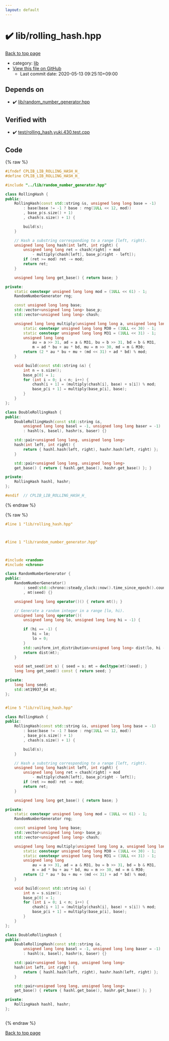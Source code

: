 ```yaml
---
layout: default
---
```


<!-- mathjax config similar to math.stackexchange -->
<script type="text/javascript" async
  src="https://cdnjs.cloudflare.com/ajax/libs/mathjax/2.7.5/MathJax.js?config=TeX-MML-AM_CHTML">
</script>
<script type="text/x-mathjax-config">
  MathJax.Hub.Config({
    TeX: { equationNumbers: { autoNumber: "AMS" }},
    tex2jax: {
      inlineMath: [ ['$','$'] ],
      processEscapes: true
    },
    "HTML-CSS": { matchFontHeight: false },
    displayAlign: "left",
    displayIndent: "2em"
  });
</script>

<script type="text/javascript" src="https://cdnjs.cloudflare.com/ajax/libs/jquery/3.4.1/jquery.min.js"></script>
<script src="https://cdn.jsdelivr.net/npm/jquery-balloon-js@1.1.2/jquery.balloon.min.js" integrity="sha256-ZEYs9VrgAeNuPvs15E39OsyOJaIkXEEt10fzxJ20+2I=" crossorigin="anonymous"></script>
<script type="text/javascript" src="../../assets/js/copy-button.js"></script>
<link rel="stylesheet" href="../../assets/css/copy-button.css" />


# :heavy_check_mark: lib/rolling_hash.hpp

<a href="../../index.html">Back to top page</a>

* category: <a href="../../index.html#e8acc63b1e238f3255c900eed37254b8">lib</a>
* <a href="{{ site.github.repository_url }}/blob/master/lib/rolling_hash.hpp">View this file on GitHub</a>
    - Last commit date: 2020-05-13 09:25:10+09:00




## Depends on

* :heavy_check_mark: <a href="random_number_generator.hpp.html">lib/random_number_generator.hpp</a>


## Verified with

* :heavy_check_mark: <a href="../../verify/test/rolling_hash.yuki.430.test.cpp.html">test/rolling_hash.yuki.430.test.cpp</a>


## Code

<a id="unbundled"></a>
{% raw %}
```cpp
#ifndef CPLIB_LIB_ROLLING_HASH_H_
#define CPLIB_LIB_ROLLING_HASH_H_

#include "../lib/random_number_generator.hpp"

class RollingHash {
public:
    RollingHash(const std::string &s, unsigned long long base = -1)
        : base(base != -1 ? base : rng(1ULL << 12, mod))
        , base_p(s.size() + 1)
        , chash(s.size() + 1) {

        build(s);
    }

    // Hash a substring corresponding to a range [left, right).
    unsigned long long hash(int left, int right) {
        unsigned long long ret = chash[right] + mod
            - multiply(chash[left], base_p[right - left]);
        if (ret >= mod) ret -= mod;
        return ret;
    }

    unsigned long long get_base() { return base; }

private:
    static constexpr unsigned long long mod = (1ULL << 61) - 1;
    RandomNumberGenerator rng;

    const unsigned long long base;
    std::vector<unsigned long long> base_p;
    std::vector<unsigned long long> chash;

    unsigned long long multiply(unsigned long long a, unsigned long long b) {
        static constexpr unsigned long long M30 = (1ULL << 30) - 1;
        static constexpr unsigned long long M31 = (1ULL << 31) - 1;
        unsigned long long
            au = a >> 31, ad = a & M31, bu = b >> 31, bd = b & M31,
            m = ad * bu + au * bd, mu = m >> 30, md = m & M30;
        return (2 * au * bu + mu + (md << 31) + ad * bd) % mod;
    }

    void build(const std::string &s) {
        int n = s.size();
        base_p[0] = 1;
        for (int i = 0; i < n; i++) {
            chash[i + 1] = (multiply(chash[i], base) + s[i]) % mod;
            base_p[i + 1] = multiply(base_p[i], base);
        }
    }
};

class DoubleRollingHash {
public:
    DoubleRollingHash(const std::string &s,
        unsigned long long basel = -1, unsigned long long baser = -1)
        : hashl(s, basel), hashr(s, baser) {}

    std::pair<unsigned long long, unsigned long long>
    hash(int left, int right) {
        return { hashl.hash(left, right), hashr.hash(left, right) };
    }

    std::pair<unsigned long long, unsigned long long>
    get_base() { return { hashl.get_base(), hashr.get_base() }; }

private:
    RollingHash hashl, hashr;
};

#endif  // CPLIB_LIB_ROLLING_HASH_H_

```
{% endraw %}

<a id="bundled"></a>
{% raw %}
```cpp
#line 1 "lib/rolling_hash.hpp"



#line 1 "lib/random_number_generator.hpp"



#include <random>
#include <chrono>

class RandomNumberGenerator {
public:
    RandomNumberGenerator()
        : seed(std::chrono::steady_clock::now().time_since_epoch().count())
        , mt(seed) {}

    unsigned long long operator()() { return mt(); }

    // Generate a random integer in a range [lo, hi).
    unsigned long long operator()(
        unsigned long long lo, unsigned long long hi = -1) {

        if (hi == -1) {
            hi = lo;
            lo = 0;
        }
        std::uniform_int_distribution<unsigned long long> dist(lo, hi - 1);
        return dist(mt);
    }

    void set_seed(int s) { seed = s; mt = decltype(mt)(seed); }
    long long get_seed() const { return seed; }

private:
    long long seed;
    std::mt19937_64 mt;
};


#line 5 "lib/rolling_hash.hpp"

class RollingHash {
public:
    RollingHash(const std::string &s, unsigned long long base = -1)
        : base(base != -1 ? base : rng(1ULL << 12, mod))
        , base_p(s.size() + 1)
        , chash(s.size() + 1) {

        build(s);
    }

    // Hash a substring corresponding to a range [left, right).
    unsigned long long hash(int left, int right) {
        unsigned long long ret = chash[right] + mod
            - multiply(chash[left], base_p[right - left]);
        if (ret >= mod) ret -= mod;
        return ret;
    }

    unsigned long long get_base() { return base; }

private:
    static constexpr unsigned long long mod = (1ULL << 61) - 1;
    RandomNumberGenerator rng;

    const unsigned long long base;
    std::vector<unsigned long long> base_p;
    std::vector<unsigned long long> chash;

    unsigned long long multiply(unsigned long long a, unsigned long long b) {
        static constexpr unsigned long long M30 = (1ULL << 30) - 1;
        static constexpr unsigned long long M31 = (1ULL << 31) - 1;
        unsigned long long
            au = a >> 31, ad = a & M31, bu = b >> 31, bd = b & M31,
            m = ad * bu + au * bd, mu = m >> 30, md = m & M30;
        return (2 * au * bu + mu + (md << 31) + ad * bd) % mod;
    }

    void build(const std::string &s) {
        int n = s.size();
        base_p[0] = 1;
        for (int i = 0; i < n; i++) {
            chash[i + 1] = (multiply(chash[i], base) + s[i]) % mod;
            base_p[i + 1] = multiply(base_p[i], base);
        }
    }
};

class DoubleRollingHash {
public:
    DoubleRollingHash(const std::string &s,
        unsigned long long basel = -1, unsigned long long baser = -1)
        : hashl(s, basel), hashr(s, baser) {}

    std::pair<unsigned long long, unsigned long long>
    hash(int left, int right) {
        return { hashl.hash(left, right), hashr.hash(left, right) };
    }

    std::pair<unsigned long long, unsigned long long>
    get_base() { return { hashl.get_base(), hashr.get_base() }; }

private:
    RollingHash hashl, hashr;
};



```
{% endraw %}

<a href="../../index.html">Back to top page</a>

